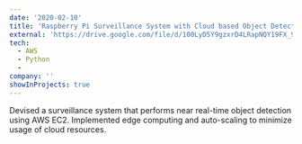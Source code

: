 ```yaml
---
date: '2020-02-10'
title: 'Raspberry Pi Surveillance System with Cloud based Object Detection'
external: 'https://drive.google.com/file/d/100LyD5Y9gzxrD4LRapNQY19FX_98AfYX/view'
tech:
  - AWS
  - Python
  - 
company: ''
showInProjects: true
---
```


Devised a surveillance system that performs near real-time object detection using AWS EC2. Implemented edge computing and auto-scaling to minimize usage of cloud resources.